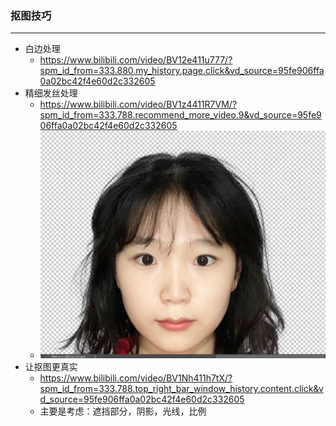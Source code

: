 ### 抠图技巧

---

- 白边处理
  - https://www.bilibili.com/video/BV12e411u777/?spm_id_from=333.880.my_history.page.click&vd_source=95fe906ffa0a02bc42f4e60d2c332605
- 精细发丝处理
  - https://www.bilibili.com/video/BV1z4411R7VM/?spm_id_from=333.788.recommend_more_video.9&vd_source=95fe906ffa0a02bc42f4e60d2c332605
  - ![](./pictures_of_PS/hair.png)
- 让抠图更真实
  - https://www.bilibili.com/video/BV1Nh411h7tX/?spm_id_from=333.788.top_right_bar_window_history.content.click&vd_source=95fe906ffa0a02bc42f4e60d2c332605
  - 主要是考虑：遮挡部分，阴影，光线，比例
